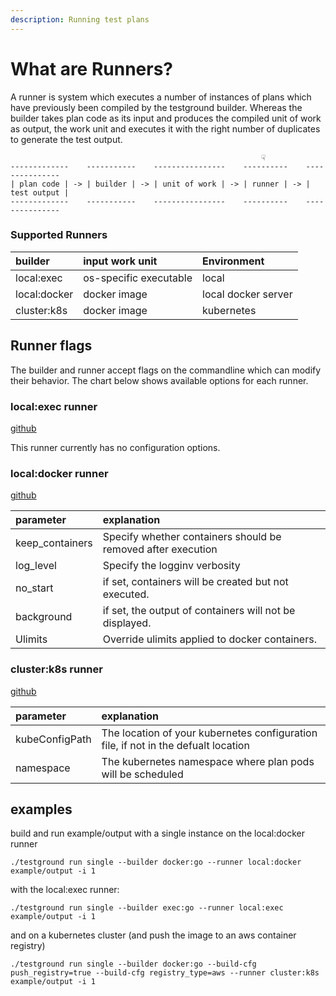 ```yaml
---
description: Running test plans
---
```


# What are Runners?

A runner is system which executes a number of instances of plans which have previously been compiled by the testground builder. Whereas the builder takes plan code as its input and produces the compiled unit of work as output, the work unit and executes it with the right number of duplicates to generate the test output.

```text
                                                        ☟
-------------    -----------    ----------------    ----------    ---------------
| plan code | -> | builder | -> | unit of work | -> | runner | -> | test output |
-------------    -----------    ----------------    ----------    ---------------
```

### Supported Runners

| builder | input work unit | Environment |
| :--- | :--- | :--- |
| local:exec | os-specific executable | local |
| local:docker | docker image | local docker server |
| cluster:k8s | docker image | kubernetes |

## Runner flags

The builder and runner accept flags on the commandline which can modify their behavior. The chart below shows available options for each runner.

### local:exec runner

[github](https://github.com/ipfs/testground/blob/master/pkg/runner/local_exec.go#L42)

This runner currently has no configuration options.

### local:docker runner

[github](https://github.com/ipfs/testground/blob/master/pkg/runner/local_docker.go#L49)

| parameter | explanation |
| :--- | :--- |
| keep\_containers | Specify whether containers should be removed after execution |
| log\_level | Specify the logginv verbosity |
| no\_start | if set, containers will be created but not executed. |
| background | if set, the output of containers will not be displayed. |
| Ulimits | Override ulimits applied to docker containers. |

### cluster:k8s runner

[github](https://github.com/ipfs/testground/blob/master/pkg/runner/cluster_k8s.go#L120)

| parameter | explanation |
| :--- | :--- |
| kubeConfigPath | The location of your kubernetes configuration file, if not in the defualt location |
| namespace | The kubernetes namespace where plan pods will be scheduled |

## examples

build and run example/output with a single instance on the local:docker runner

```text
./testground run single --builder docker:go --runner local:docker example/output -i 1
```

with the local:exec runner:

```text
./testground run single --builder exec:go --runner local:exec example/output -i 1
```

and on a kubernetes cluster \(and push the image to an aws container registry\)

```text
./testground run single --builder docker:go --build-cfg push_registry=true --build-cfg registry_type=aws --runner cluster:k8s example/output -i 1
```

